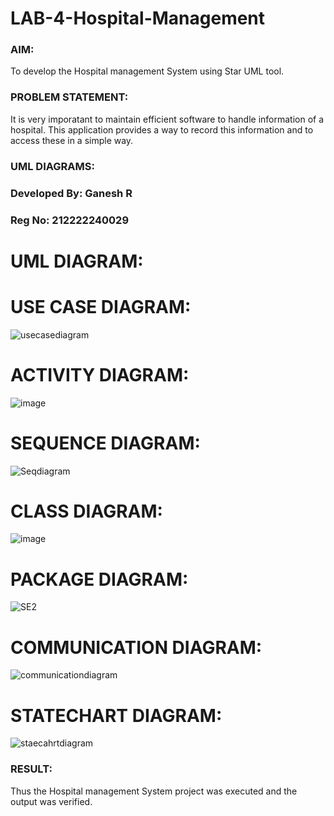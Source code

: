 # LAB-4-Hospital-Management
### AIM:
To develop the Hospital management System using Star UML tool.
### PROBLEM STATEMENT:
It is very imporatant to maintain efficient software to handle information of a hospital.
This application provides a way to record this information and to access these in a simple way.

### UML DIAGRAMS:
### Developed By: Ganesh R
### Reg No: 212222240029
# UML DIAGRAM:
# USE CASE DIAGRAM:
![usecasediagram](https://github.com/ganesha360/LAB-4-Hospital-Management/assets/120884552/ff9a64fc-9538-48b9-8443-96bd439dfa06)

# ACTIVITY DIAGRAM:
![image](https://github.com/ganesha360/LAB-4-Hospital-Management/assets/120884552/cf257313-188f-4a00-b889-3624a43bbba0)
# SEQUENCE DIAGRAM:
![Seqdiagram](https://github.com/ganesha360/LAB-4-Hospital-Management/assets/120884552/7b08fae1-5360-4ba2-a960-ad07afd2bd24)


# CLASS DIAGRAM:
![image](https://github.com/ganesha360/LAB-4-Hospital-Management/assets/120884552/9973a862-8dba-4dd1-940a-f640500336fd)


# PACKAGE DIAGRAM:
![SE2](https://github.com/ganesha360/LAB-4-Hospital-Management/assets/120884552/5a01f2de-d700-45f9-9f42-79a769657c4c)

# COMMUNICATION DIAGRAM:
![communicationdiagram](https://github.com/ganesha360/LAB-4-Hospital-Management/assets/120884552/fe992a98-5de9-4c4b-92a3-89b0280f8146)

# STATECHART DIAGRAM:
![staecahrtdiagram](https://github.com/ganesha360/LAB-4-Hospital-Management/assets/120884552/3eebc552-a133-4f8a-94b0-902e9a48fb0d)







### RESULT:
Thus the Hospital management System project was executed and the output was verified.
